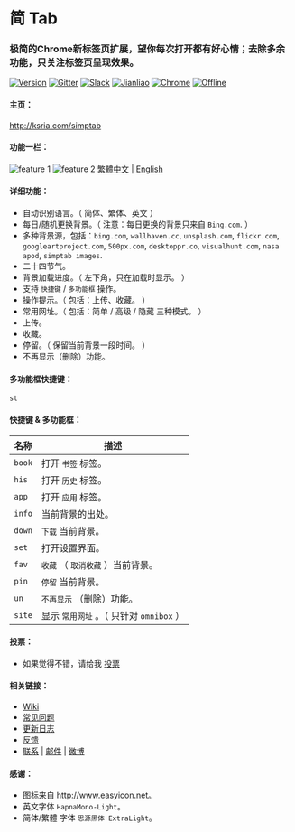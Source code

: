 简 Tab
=======
### 极简的Chrome新标签页扩展，望你每次打开都有好心情；去除多余功能，只关注标签页呈现效果。
[![Version][version-badge]][version-link]
[![Gitter][gitter-badge]][gitter-link]
[![Slack][slack-badge]][slack-link]
[![Jianliao][jianliao-badge]][jianliao-link]
[![Chrome][chrome-badge]][chrome-link]
[![Offline][offline-badge]][offline-link]

#### 主页：
<http://ksria.com/simptab>

#### 功能一栏：
  ![feature 1](http://i.imgur.com/BZGMo4p.jpg)
  ![feature 2](http://i.imgur.com/auWFlc9.jpg)
  [繁體中文](https://github.com/kenshin/simptab/blob/master/README.tw.md) | [English](https://github.com/kenshin/simptab/blob/master/README.en.md)

#### 详细功能：
- 自动识别语言。（ 简体、繁体、英文 ）
- 每日/随机更换背景。（ 注意：每日更换的背景只来自 `Bing.com`. ）
- 多种背景源，包括：`bing.com`, `wallhaven.cc`, `unsplash.com`, `flickr.com`, `googleartproject.com`, `500px.com`, `desktoppr.co`, `visualhunt.com`, `nasa apod`, `simptab images`.
- 二十四节气。
- 背景加载进度。（ 左下角，只在加载时显示。 ）
- 支持 `快捷键` / `多功能框` 操作。
- 操作提示。（ 包括：上传、收藏。 ）
- 常用网址。（ 包括：简单 / 高级 / 隐藏 三种模式。 ）
- 上传。
- 收藏。
- 停留。（ 保留当前背景一段时间。 ）
- 不再显示（删除）功能。

#### 多功能框快捷键：
`st`

#### 快捷键 & 多功能框：
名称 | 描述
------ | ------
`book` | 打开 `书签` 标签。
`his ` | 打开 `历史` 标签。
`app ` | 打开 `应用` 标签。
`info` | 当前背景的出处。
`down` | `下载` 当前背景。
`set ` | 打开设置界面。
`fav`  | `收藏` （ `取消收藏` ）当前背景。
`pin`  | `停留` 当前背景。
`un`   | `不再显示` （删除）功能。
`site` | 显示 `常用网址` 。（ 只针对 `omnibox` ）

#### 投票：
* 如果觉得不错，请给我 [投票](https://chrome.google.com/webstore/detail/simptab-new-tab/kbgmbmkhepchmmcnbdbclpkpegbgikjc/reviews?hl=zh-CN)

#### 相关链接：
* [Wiki](https://github.com/kenshin/simptab/wiki)
* [常见问题](https://github.com/kenshin/simptab/blob/master/QA.md)
* [更新日志](https://github.com/kenshin/simptab/blob/master/CHANGELOG.md)
* [反馈](https://github.com/kenshin/simptab/issues)
* [联系](http://kenshin.wang) | [邮件](kenshin@ksria.com) | [微博](http://weibo.com/23784148)

#### 感谢：
- 图标来自 <http://www.easyicon.net>。
- 英文字体 `HapnaMono-Light`。
- 简体/繁體 字体 `思源黑体 ExtraLight`。

<!-- Header -->
[version-badge]:    https://img.shields.io/badge/release_version-1.5.0-blue.svg
[version-link]:     https://github.com/kenshin/simptab/releases
[chrome-badge]:     https://img.shields.io/badge/download-_chrome_webstore-brightgreen.svg
[chrome-link]:      https://chrome.google.com/webstore/detail/simptab-new-tab/kbgmbmkhepchmmcnbdbclpkpegbgikjc
[offline-badge]:    https://img.shields.io/badge/download-_418k_lastest_version-brightgreen.svg
[offline-link]:     http://ksria.com/simptab/crx/1.5.0/simptab.crx
[gitter-badge]:     https://badges.gitter.im/kenshin/simptab.svg
[gitter-link]:      https://gitter.im/kenshin/simptab?utm_source=badge&utm_medium=badge&utm_campaign=pr-badge
[slack-badge]:      https://img.shields.io/badge/chat-slack-orange.svg
[slack-link]:       https://simptab-crx.slack.com/
[jianliao-badge]:   https://img.shields.io/badge/chat-jianliao-yellowgreen.svg
[jianliao-link]:    https://guest.jianliao.com/rooms/76dce8b01v
